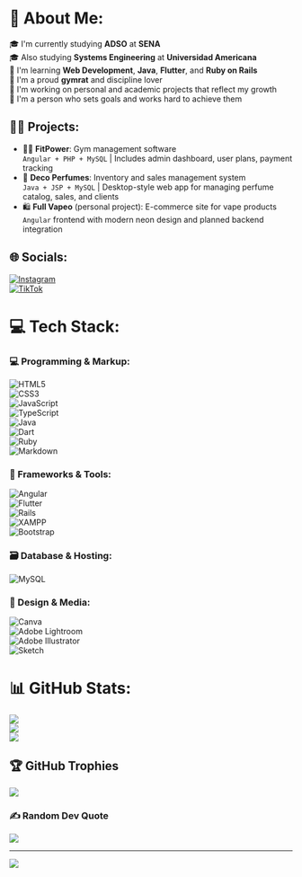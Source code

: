 # 💫 About Me:
🎓 I'm currently studying **ADSO** at **SENA**  
🎓 Also studying **Systems Engineering** at **Universidad Americana**  
🧠 I'm learning **Web Development**, **Java**, **Flutter**, and **Ruby on Rails**  
💪 I'm a proud **gymrat** and discipline lover  
🚀 I'm working on personal and academic projects that reflect my growth  
🎯 I'm a person who sets goals and works hard to achieve them  

## 👨‍💻 Projects:
- 🏋️‍♂️ **FitPower**: Gym management software  
  `Angular + PHP + MySQL` | Includes admin dashboard, user plans, payment tracking  
- 🌸 **Deco Perfumes**: Inventory and sales management system  
  `Java + JSP + MySQL` | Desktop-style web app for managing perfume catalog, sales, and clients  
- 🛍️ **Full Vapeo** (personal project): E-commerce site for vape products  
  `Angular` frontend with modern neon design and planned backend integration  

## 🌐 Socials:
[![Instagram](https://img.shields.io/badge/Instagram-%23E4405F.svg?logo=Instagram&logoColor=white)](https://instagram.com/ivan_mejia1702)  
[![TikTok](https://img.shields.io/badge/TikTok-%23000000.svg?logo=TikTok&logoColor=white)](https://tiktok.com/@nitghwing)  

# 💻 Tech Stack:
### 💻 Programming & Markup:
![HTML5](https://img.shields.io/badge/html5-%23E34F26.svg?style=for-the-badge&logo=html5&logoColor=white)  
![CSS3](https://img.shields.io/badge/css3-%231572B6.svg?style=for-the-badge&logo=css3&logoColor=white)  
![JavaScript](https://img.shields.io/badge/javascript-%23323330.svg?style=for-the-badge&logo=javascript&logoColor=%23F7DF1E)  
![TypeScript](https://img.shields.io/badge/typescript-%23007ACC.svg?style=for-the-badge&logo=typescript&logoColor=white)  
![Java](https://img.shields.io/badge/java-%23ED8B00.svg?style=for-the-badge&logo=java&logoColor=white)  
![Dart](https://img.shields.io/badge/dart-%230175C2.svg?style=for-the-badge&logo=dart&logoColor=white)  
![Ruby](https://img.shields.io/badge/ruby-%23CC342D.svg?style=for-the-badge&logo=ruby&logoColor=white)  
![Markdown](https://img.shields.io/badge/markdown-%23000000.svg?style=for-the-badge&logo=markdown&logoColor=white)

### 🚀 Frameworks & Tools:
![Angular](https://img.shields.io/badge/angular-%23DD0031.svg?style=for-the-badge&logo=angular&logoColor=white)  
![Flutter](https://img.shields.io/badge/flutter-%2302569B.svg?style=for-the-badge&logo=flutter&logoColor=white)  
![Rails](https://img.shields.io/badge/rails-%23CC0000.svg?style=for-the-badge&logo=rubyonrails&logoColor=white)  
![XAMPP](https://img.shields.io/badge/xampp-%23FB7A24.svg?style=for-the-badge&logo=xampp&logoColor=white)  
![Bootstrap](https://img.shields.io/badge/bootstrap-%23563D7C.svg?style=for-the-badge&logo=bootstrap&logoColor=white)

### 🗃️ Database & Hosting:
![MySQL](https://img.shields.io/badge/mysql-%2300f.svg?style=for-the-badge&logo=mysql&logoColor=white)

### 🎨 Design & Media:
![Canva](https://img.shields.io/badge/Canva-%2300C4CC.svg?style=for-the-badge&logo=Canva&logoColor=white)  
![Adobe Lightroom](https://img.shields.io/badge/Adobe%20Lightroom-31A8FF.svg?style=for-the-badge&logo=Adobe%20Lightroom&logoColor=white)  
![Adobe Illustrator](https://img.shields.io/badge/adobeillustrator-%23FF9A00.svg?style=for-the-badge&logo=adobeillustrator&logoColor=white)  
![Sketch](https://img.shields.io/badge/Sketch-FFB387?style=for-the-badge&logo=sketch&logoColor=black)

# 📊 GitHub Stats:
![](https://github-readme-stats.vercel.app/api?username=ivancamilo10&theme=nightowl&hide_border=false&include_all_commits=false&count_private=false)<br/>
![](https://github-readme-streak-stats.herokuapp.com/?user=ivancamilo10&theme=nightowl&hide_border=false)<br/>
![](https://github-readme-stats.vercel.app/api/top-langs/?username=ivancamilo10&theme=nightowl&hide_border=false&include_all_commits=false&count_private=false&layout=compact)

## 🏆 GitHub Trophies
![](https://github-profile-trophy.vercel.app/?username=ivancamilo10&theme=radical&no-frame=false&no-bg=true&margin-w=4)

### ✍️ Random Dev Quote
![](https://quotes-github-readme.vercel.app/api?type=horizontal&theme=dark)

---
[![](https://visitcount.itsvg.in/api?id=ivancamilo10&icon=0&color=4)](https://visitcount.itsvg.in)

<!-- Proudly created with GPRM ( https://gprm.itsvg.in ) -->
